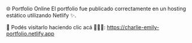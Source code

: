 🌐 Portfolio Online
El portfolio fue publicado correctamente en un hosting estático utilizando Netlify ✨.

🔗 Podés visitarlo haciendo clic acá 💜👩‍💻:
https://charlie-emily-portfolio.netlify.app

